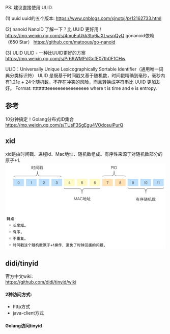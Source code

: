 PS: 建议直接使用 ULID.

(1) uuid
uuid的五个版本: https://www.cnblogs.com/xjnotxj/p/12162733.html

(2) nanoid
NanoID 了解一下？比 UUID 更好用！
    https://mp.weixin.qq.com/s/4muEuUkk3tq6iJXLwspQyQ
gonanoid依赖（650 Star）
    https://github.com/matoous/go-nanoid

(3) ULID
ULID - 一种比UUID更好的方案
    https://mp.weixin.qq.com/s/Pr69WMPdGcfE07th0F1CHw

ULID：Universally Unique Lexicographically Sortable Identifier（通用唯一词典分类标识符）
ULID 是既基于时间戳又基于随机数，时间戳精确到毫秒，毫秒内有1.21e + 24个随机数，不存在冲突的风险，而且转换成字符串比 UUID 更加友好。
Format: tttttttttteeeeeeeeeeeeeeee where t is time and e is entropy.

## 参考
10分钟搞定！Golang分布式ID集合  
    https://mp.weixin.qq.com/s/TUsF3SgEgu4VOdosuiPurQ  

## xid
xid是由时间戳、进程id、Mac地址、随机数组成。有序性来源于对随机数部分的原子+1.  
![_img.png](_img.png)

## didi/tinyid
官方中文wiki:  
    https://github.com/didi/tinyid/wiki  

#### 2种访问方式: 
* http方式
* java-client方式

#### Golang访问tinyid



